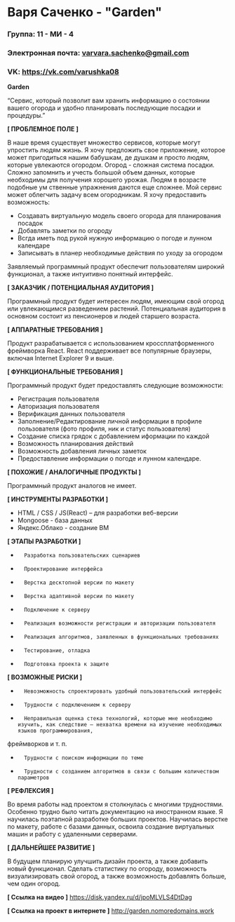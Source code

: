 # Варя Саченко - "Garden"


### Группа: 11 - МИ - 4
### Электронная почта: varvara.sachenko@gmail.com
### VK: https://vk.com/varushka08


**Garden**

“Сервис, который позволит вам хранить информацию о состоянии вашего огорода и удобно планировать последующие посадки и процедуры.”

**[ ПРОБЛЕМНОЕ ПОЛЕ ]**

В наше время существует множество сервисов, которые могут упростить людям жизнь. Я хочу предложить свое приложение, которое может пригодиться нашим бабушкам, де
душкам и просто людям, которые увлекаются огородом.
Огород - сложная система посадки. Сложно запомнить и учесть большой объем данных, которые необходимы для получения хорошего урожая. Людям в возрасте подобные ум
ственные упражнения даются еще сложнее. Мой сервис может облегчить задачу всем огородникам.
Я хочу предоставить возможность:
- Создавать виртуальную модель своего огорода для планирования посадок
- Добавлять заметки по огороду
- Всгда иметь под рукой нужную информацию о погоде и лунном календаре
- Записывать в планер необходимые действия по уходу за огородом

Заявляемый программный продукт обеспечит пользователям широкий функционал, а также интуитивно понятный интерфейс.

**[ ЗАКАЗЧИК / ПОТЕНЦИАЛЬНАЯ АУДИТОРИЯ ]**

Программный продукт будет интересен людям, имеющим свой огород или увлекающимся разведением растений. Потенциальная аудитория в основном состоит из пенсионеров
и людей старшего возраста.

**[ АППАРАТНЫЕ ТРЕБОВАНИЯ ]**

Продукт разрабатывается с использованием кроссплатформенного фреймворка React. React поддерживает все популярные браузеры, включая Internet Explorer 9 и выше.


**[ ФУНКЦИОНАЛЬНЫЕ ТРЕБОВАНИЯ ]**

Программный продукт будет предоставлять следующие возможности:
* Регистрация пользователя
* Авторизация пользователя
* Верификация данных пользователя
* Заполнение/Редактирование личной информации в профиле пользователя (фото профиля, ник и статус пользователя)
* Создание списка грядок с добавлением иформации по каждой
* Возможность планирования действий
* Возможность добавления личных заметок
* Предоставление информации о погоде и лунном календаре.

**[ ПОХОЖИЕ / АНАЛОГИЧНЫЕ ПРОДУКТЫ ]**

Программный продукт аналогов не имеет.

**[ ИНСТРУМЕНТЫ РАЗРАБОТКИ ]**

* HTML / CSS / JS(React) – для разработки веб-версии
* Mongoose - база данных
* Яндекс.Облако - создание ВМ

**[ ЭТАПЫ РАЗРАБОТКИ ]**

*       Разработка пользовательских сценариев
*       Проектирование интерфейса
*       Верстка десктопной версии по макету
*       Верстка адаптивной версии по макету
*       Подключение к серверу
*       Реализация возможности регистрации и авторизации пользователя
*       Реализация алгоритмов, заявленных в функциональных требованиях
*       Тестирование, отладка
*       Подготовка проекта к защите

**[ ВОЗМОЖНЫЕ РИСКИ ]**


*       Невозможность спроектировать удобный пользовательский интерфейс
*       Трудности с подключением к серверу
*       Неправильная оценка стека технологий, которые мне необходимо изучить, как следствие – нехватка времени на изучение необходимых языков программирования,
фреймворков и т. п.
*       Трудности с поиском информации по теме
*       Трудности с созданием алгоритмов в связи с большим количеством параметров


**[ РЕФЛЕКСИЯ ]**

Во время работы над проектом я столкнулась с многими трудностями. Особенно трудно было читать документацию на иностранном языке. Я научилась поэтапной разработке больших проектов. Научилась верстке по макету, работе с базами данных, освоила создание виртуальных машин и работу с удаленными серверами.


**[ ДАЛЬНЕЙШЕЕ РАЗВИТИЕ ]**

В будущем планирую улучшить дизайн проекта, а также добавить новый функционал. Сделать статистику по огороду, возможность визуализировать свой огород, а также возможность добавлять больше, чем один огород.

**[ Ссылка на видео ]**
https://disk.yandex.ru/d/jpoMLVLS4DtDag

**[ Ссылка на проект в интернете ]**
http://garden.nomoredomains.work